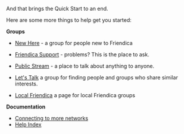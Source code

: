 And that brings the Quick Start to an end.

Here are some more things to help get you started:

**Groups**


- <a href = "https://kakste.com/profile/newhere">New Here</a> - a group for people new to Friendica

- <a href = "http://helpers.pyxis.uberspace.de/profile/helpers">Friendica Support</a> - problems?  This is the place to ask.

- <a href = "https://kakste.com/profile/public_stream">Public Stream</a> - a place to talk about anything to anyone.

- <a href = "https://letstalk.pyxis.uberspace.de/profile/letstalk">Let's Talk</a> a group for finding people and groups who share similar interests.

- <a href = "http://newzot.hydra.uberspace.de/profile/newzot">Local Friendica</a> a page for local Friendica groups</a>


**Documentation**

- <a href = "/help/Connectors">Connecting to more networks</a>
- <a href = "/help">Help Index</a>


